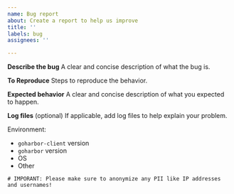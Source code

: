 ```yaml
---
name: Bug report
about: Create a report to help us improve
title: ''
labels: bug
assignees: ''

---
```


**Describe the bug**
A clear and concise description of what the bug is.

**To Reproduce**
Steps to reproduce the behavior.

**Expected behavior**
A clear and concise description of what you expected to happen.

**Log files** (optional)
If applicable, add log files to help explain your problem.

Environment:
- `goharbor-client` version
- `goharbor` version
- OS
- Other

```
# IMPORANT: Please make sure to anonymize any PII like IP addresses and usernames!
```
